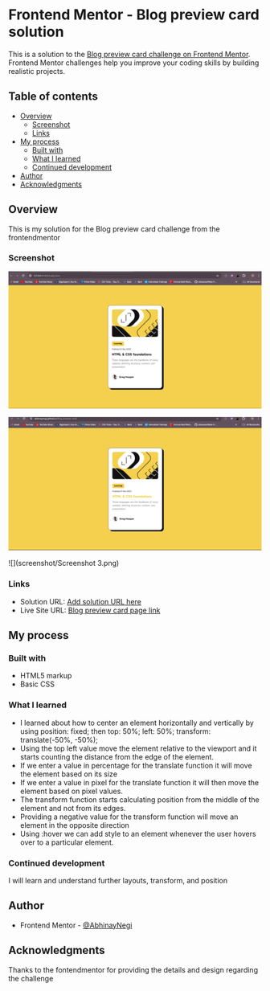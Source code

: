 # Frontend Mentor - Blog preview card solution

This is a solution to the [Blog preview card challenge on Frontend Mentor](https://www.frontendmentor.io/challenges/blog-preview-card-ckPaj01IcS). Frontend Mentor challenges help you improve your coding skills by building realistic projects. 

## Table of contents

- [Overview](#overview)
  - [Screenshot](#screenshot)
  - [Links](#links)
- [My process](#my-process)
  - [Built with](#built-with)
  - [What I learned](#what-i-learned)
  - [Continued development](#continued-development)
- [Author](#author)
- [Acknowledgments](#acknowledgments)

## Overview

This is my solution for the Blog preview card challenge from the frontendmentor

### Screenshot

![](https://github.com/AbhinayNegi/blog-preview-card/blob/main/screenshot/Screenshot.png)

![](https://github.com/AbhinayNegi/Blog-preview-card/blob/main/screenshot/Screenshot%202.png)

![](screenshot/Screenshot 3.png)

### Links

- Solution URL: [Add solution URL here](https://your-solution-url.com)
- Live Site URL: [Blog preview card page link](https://abhinaynegi.github.io/Blog-preview-card/)

## My process

### Built with

- HTML5 markup
- Basic CSS

### What I learned

- I learned about how to center an element horizontally and vertically by using position: fixed; then top: 50%; left: 50%; transform: translate(-50%, -50%);
- Using the top left value move the element relative to the viewport and it starts counting the distance from the edge of the element.
- If we enter a value in percentage for the translate function it will move the element based on its size
- If we enter a value in pixel for the translate function it will then move the element based on pixel values.
- The transform function starts calculating position from the middle of the element and not from its edges.
- Providing a negative value for the transform function will move an element in the opposite direction
- Using :hover we can add style to an element whenever the user hovers over to a particular element.


### Continued development

I will learn and understand further layouts, transform, and position

## Author

- Frontend Mentor - [@AbhinayNegi](https://www.frontendmentor.io/profile/AbhinayNegi)

## Acknowledgments

Thanks to the fontendmentor for providing the details and design regarding the challenge
